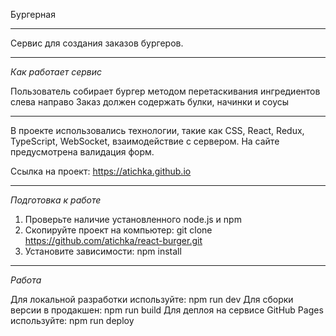 Бургерная

---

Сервис для создания заказов бургеров.

---

*Как работает сервис*

Пользователь собирает бургер методом перетаскивания ингредиентов слева направо
Заказ должен содержать булки, начинки и соусы

---

В проекте использовались технологии, такие как CSS, React, Redux, TypeScript, WebSocket, взаимодействие с сервером. На сайте предусмотрена валидация форм.

Ссылка на проект: https://atichka.github.io

---

*Подготовка к работе*

1. Проверьте наличие установленного node.js и npm
2. Скопируйте проект на компьютер: git clone https://github.com/atichka/react-burger.git
3. Установите зависимости: npm install

---

*Работа*

Для локальной разработки используйте: npm run dev
Для сборки версии в продакшен: npm run build
Для деплоя на сервисе GitHub Pages используйте: npm run deploy
